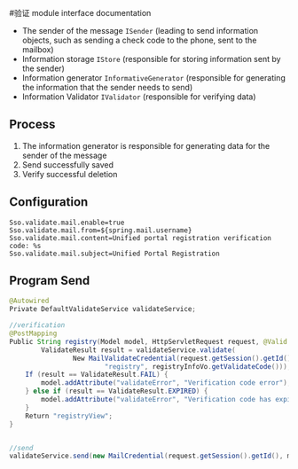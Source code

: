 #验证 module interface documentation

* The sender of the message `ISender` (leading to send information objects, such as sending a check code to the phone, sent to the mailbox)
* Information storage `IStore` (responsible for storing information sent by the sender)
* Information generator `InformativeGenerator` (responsible for generating the information that the sender needs to send)
* Information Validator `IValidator` (responsible for verifying data)

## Process
1. The information generator is responsible for generating data for the sender of the message
2. Send successfully saved
3. Verify successful deletion

## Configuration

```properties
Sso.validate.mail.enable=true
Sso.validate.mail.from=${spring.mail.username}
Sso.validate.mail.content=Unified portal registration verification code: %s
Sso.validate.mail.subject=Unified Portal Registration
```

## Program Send

```java
@Autowired
Private DefaultValidateService validateService;

//verification
@PostMapping
Public String registry(Model model, HttpServletRequest request, @Valid RegistryInfoVo registryInfoVo) {
        ValidateResult result = validateService.validate(
                New MailValidateCredential(request.getSession().getId(), registryInfoVo.getEmail(),
                        "registry", registryInfoVo.getValidateCode()));
    If (result == ValidateResult.FAIL) {
        model.addAttribute("validateError", "Verification code error");
    } else if (result == ValidateResult.EXPIRED) {
        model.addAttribute("validateError", "Verification code has expired");
    }
    Return "registryView";
}


//send
validateService.send(new MailCredential(request.getSession().getId(), mail, "registry"));
           
```